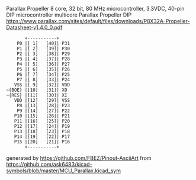 Parallax Propeller 8 core, 32 bit, 80 MHz microcontroller, 3.3VDC, 40-pin DIP
microcontroller multicore Parallax Propeller DIP
https://www.parallax.com/sites/default/files/downloads/P8X32A-Propeller-Datasheet-v1.4.0_0.pdf


	       +-----------+
	    P0 |[ 1]   [40]| P31
	    P1 |[ 2]   [39]| P30
	    P2 |[ 3]   [38]| P29
	    P3 |[ 4]   [37]| P28
	    P4 |[ 5]   [36]| P27
	    P5 |[ 6]   [35]| P26
	    P6 |[ 7]   [34]| P25
	    P7 |[ 8]   [33]| P24
	   VSS |[ 9]   [32]| VDD
	~{BOE} |[10]   [31]| XO
	~{RES} |[11]   [30]| XI
	   VDD |[12]   [29]| VSS
	    P8 |[13]   [28]| P23
	    P9 |[14]   [27]| P22
	   P10 |[15]   [26]| P21
	   P11 |[16]   [25]| P20
	   P12 |[17]   [24]| P19
	   P13 |[18]   [23]| P18
	   P14 |[19]   [22]| P17
	   P15 |[20]   [21]| P16
	       +-----------+


generated by https://github.com/FBEZ/Pinout-AsciiArt from https://github.com/ask6483/kicad-symbols/blob/master/MCU_Parallax.kicad_sym